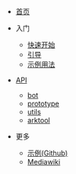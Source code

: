 * [首页](/)
* 入门
  * [快速开始](fornew/quickstart.md)
  * [引导](fornew/guide.md)
  * [示例用法](fornew/usage.md)

* [API](api/index.md)
  * [bot](api/bot.md)
  * [prototype](api/prototype.md)
  * [utils](api/utils.md)
  * [arktool](api/arktool.md)

* 更多
  * [示例(Github)](https://github.com/GuGuMur/mwbot/tree/main/examples)
  * [Mediawiki](https://www.mediawiki.org)